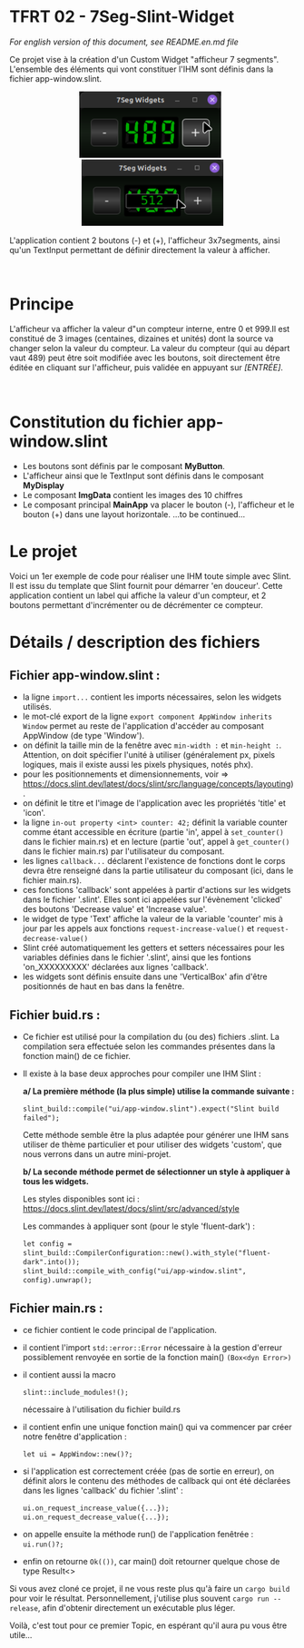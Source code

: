  # TFRT 02 - 7Seg-Slint-Widget

   _For english version of this document, see README.en.md file_

Ce projet vise à la création d'un Custom Widget "afficheur 7 segments". L'ensemble des éléments qui vont constituer l'IHM sont définis dans la fichier app-window.slint.

<p align="center">
  <img width="250" src="/7SegWidget.png">
  &nbsp;
  <img width="250" src="/7SegEdition.png">
</p>

L'application contient 2 boutons (-) et (+), l'afficheur 3x7segments, ainsi qu'un TextInput permettant de définir directement la valeur à afficher.

<p>&nbsp;</p>

# Principe

L'afficheur va afficher la valeur d"un compteur interne, entre 0 et 999.Il est constitué de 3 images (centaines, dizaines et unités) dont la source va changer selon la valeur du compteur. La valeur du compteur (qui au départ vaut 489) peut être soit modifiée avec les boutons, soit directement être éditée en cliquant sur l'afficheur, puis validée en appuyant sur _[ENTRÉE]_.

<p>&nbsp;</p>

# Constitution du fichier app-window.slint

- Les boutons sont définis par le composant **MyButton**.
- L'afficheur ainsi que le TextInput sont définis dans le composant **MyDisplay**
- Le composant **ImgData** contient les images des 10 chiffres 
- Le composant principal **MainApp** va placer le bouton (-), l'afficheur et le bouton (+) dans une layout horizontale.
...to be continued...


# Le projet

Voici un 1er exemple de code pour réaliser une IHM toute simple avec Slint. Il est issu du template que Slint fournit pour démarrer 'en douceur'. Cette application contient un label qui affiche la valeur d'un compteur, et 2 boutons permettant d'incrémenter ou de décrémenter ce compteur.





# Détails / description des fichiers 

## Fichier app-window.slint :
 - la ligne ```import...``` contient les imports nécessaires, selon les widgets utilisés.
 - le mot-clé export de la ligne ```export component AppWindow inherits Window``` permet au reste de l'application d'accéder au composant AppWindow (de type
   'Window').
 - on définit la taille min de la fenêtre avec ```min-width :``` et ```min-height :```. Attention, on doit spécifier l'unité à utiliser (généralement px, pixels logiques,
   mais il existe aussi les pixels physiques, notés phx).
 - pour les positionnements et dimensionnements, voir => https://docs.slint.dev/latest/docs/slint/src/language/concepts/layouting).
 - on définit le titre et l'image de l'application avec les propriétés 'title' et 'icon'.
 - la ligne ```in-out property <int> counter: 42;``` définit la variable counter comme étant accessible en écriture (partie 'in', appel à ```set_counter()```
   dans le fichier main.rs) et en lecture (partie 'out', appel à ```get_counter()``` dans le fichier main.rs) par l'utilisateur du composant.
 - les lignes ```callback...``` déclarent l'existence de fonctions dont le corps devra être renseigné dans la partie utilisateur du composant (ici, dans le
   fichier main.rs).
 - ces fonctions 'callback' sont appelées à partir d'actions sur les widgets dans le fichier '.slint'. Elles sont ici appelées sur l'évènement 'clicked' des
   boutons 'Decrease value' et 'Increase value'.
 - le widget de type 'Text' affiche la valeur de la variable 'counter' mis à jour par les appels aux fonctions ```request-increase-value()``` et ```request-
   decrease-value()```
 - Slint créé automatiquement les getters et setters nécessaires pour les variables définies dans le fichier '.slint', ainsi que les fontions 'on_XXXXXXXXX'
   déclarées aux lignes 'callback'.
 - les widgets sont définis ensuite dans une 'VerticalBox' afin d'être positionnés de haut en bas dans la fenêtre.


## Fichier buid.rs :
 - Ce fichier est utilisé pour la compilation du (ou des) fichiers .slint. La compilation sera effectuée selon les commandes présentes dans la fonction main() de
   ce fichier.
 - Il existe à la base deux approches pour compiler une IHM Slint :

   **a/ La première méthode (la plus simple) utilise la commande suivante :**
   ```
   slint_build::compile("ui/app-window.slint").expect("Slint build failed");
   ```

      Cette méthode semble être la plus adaptée pour générer une IHM sans utiliser de thème particulier et pour utiliser des widgets 'custom', que nous verrons
      dans un autre mini-projet.

   **b/ La seconde méthode permet de sélectionner un style à appliquer à tous les widgets.**
   
      Les styles disponibles sont ici : https://docs.slint.dev/latest/docs/slint/src/advanced/style

      Les commandes à appliquer sont (pour le style 'fluent-dark') :
      ```
    let config = slint_build::CompilerConfiguration::new().with_style("fluent-dark".into());
    slint_build::compile_with_config("ui/app-window.slint", config).unwrap();
      ```
   
## Fichier main.rs :
  - ce fichier contient le code principal de l'application.    
  - il contient l'import ``std::error::Error`` nécessaire à la gestion d'erreur possiblement renvoyée en sortie de la fonction main() ```(Box<dyn Error>)```
  - il contient aussi la macro
    ```
    slint::include_modules!();
    ```
    nécessaire à l'utilisation du fichier build.rs
    
  - il contient enfin une unique fonction main() qui va commencer par créer notre fenêtre d'application :
    ```
    let ui = AppWindow::new()?;
    ```
    
  - si l'application est correctement créée (pas de sortie en erreur), on définit alors le contenu des méthodes de callback qui ont été déclarées dans les lignes
    'callback' du fichier '.slint' :
    ```
	ui.on_request_increase_value({...});
	ui.on_request_decrease_value({...});
    ```

  - on appelle ensuite la méthode run() de l'application fenêtrée : ```ui.run()?;```   
  - enfin on retourne ```Ok(())```, car main() doit retourner quelque chose de type Result<>


Si vous avez cloné ce projet, il ne vous reste plus qu'à faire un ```cargo build``` pour voir le résultat. Personnellement, j'utilise plus souvent ``cargo run --release``, afin d'obtenir directement un exécutable plus léger.

Voilà, c'est tout pour ce premier Topic, en espérant qu'il aura pu vous être utile...
